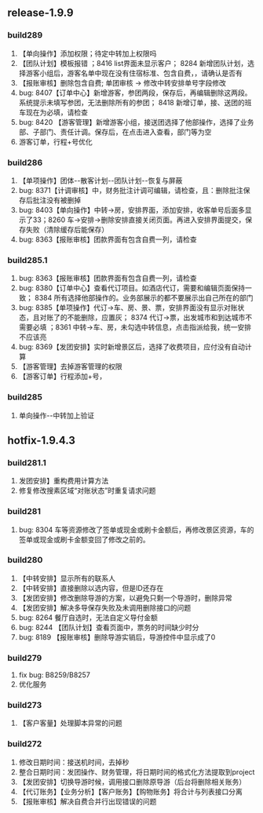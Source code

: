 ## release-1.9.9
### build289
1. 【单向操作】添加权限；待定中转加上权限吗
2. 【团队计划】模板报错 ；8416 list界面未显示客户； 8284 新增团队计划，选择游客小组后，游客名单中现在没有住宿标准、包含自费，，请确认是否有
3. 【报账审核】删除包含自费; 单团审核 -> 修改中转安排单号字段修改
4. bug: 8407【订单中心】新增游客，参团两段，保存后，再编辑删除这两段。系统提示未填写参团，无法删除所有的参团； 8418 新增订单，接、送团的班车现在为必填，请检查
5. bug: 8420 【游客管理】新增游客小组，接送团选择了他部操作，选择了业务部、子部门、责任计调。保存后，在点击进入查看，部门等为空
6. 游客订单，行程+号优化

### build286
1. 【单项操作】团体--散客计划--团队计划--恢复与屏蔽
2. bug: 8371【计调审核】中，财务批注计调可编辑，请检查，且：删除批注保存后批注没有被删掉
3. bug: 8403【单向操作】中转->房，安排界面，添加安排，收客单号后面多显示了33；8260 车->安排->删除安排直接关闭页面。再进入安排界面提交，保存失败（清除缓存后能保存）
4. bug: 8363【报账审核】团款界面有包含自费一列，请检查

### build285.1
1. bug: 8363【报账审核】团款界面有包含自费一列，请检查
2. bug: 8380【订单中心】查看代订项目。如酒店代订，需要和编辑页面保持一致； 8384 所有选择他部操作的。业务部展示的都不要展示出自己所在的部门
3. bug: 8385【单项操作】代订->车、房、景、票，安排界面没有显示对账状态，且对账了的不能删除，应置灰； 8374 代订->票，出发城市和到达城市不需要必填 ；8361 中转->车、房，未勾选中转信息，点击指派给我，统一安排不应该亮
4. bug: 8369【发团安排】实时新增景区后，选择了收费项目，应付没有自动计算
5. 【游客管理】去掉游客管理的权限
6. 【游客订单】行程添加+号，

### build285
1. 单向操作--中转加上验证

## hotfix-1.9.4.3 
### build281.1  
1. 发团安排】重构费用计算方法  
2. 修复修改搜素区域“对账状态”时重复请求问题 

### build281
1. bug: 8304 车等资源修改了签单或现金或刷卡金额后，再修改景区资源，车的签单或现金或刷卡金额变回了修改之前的。

### build280  
1. 【中转安排】显示所有的联系人  
2. 【中转安排】直接删除以选内容，但是ID还存在  
3. 【发团安排】修改删除导游的方案，以避免只剩一个导游时，删除异常  
4. 【发团安排】解决多导保存失败及未调用删除接口的问题
5. bug: 8264 餐厅自选时，无法自定义导付金额  
6. bug: 8244 【团队计划】查看页面中，票务的时间缺少时分
7. bug: 8189 【报账审核】删除导游实销后，导游控件中显示成了0  

### build279  
1. fix bug: B8259/B8257  
2. 优化服务

### build273 
1. 【客户客量】处理脚本异常的问题  

### build272  
1. 修改日期时间：接送机时间，去掉秒  
2. 整合日期时间：发团操作、财务管理，将日期时间的格式化方法提取到project  
3. 【发团安排】切换导游时候，调用接口删除原导游（后台将删除相关账务）  
4. 【代订账务】【业务分析】【客户账务】【购物账务】将合计与列表接口分离  
5. 【报账审核】解决自费合并行出现错误的问题  
